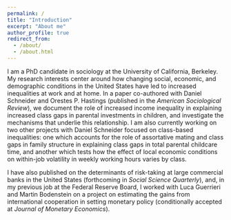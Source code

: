 ```yaml
---
permalink: /
title: "Introduction"
excerpt: "About me"
author_profile: true
redirect_from: 
  - /about/
  - /about.html
---
```

I am a PhD candidate in sociology at the University of California, Berkeley. My research interests center around how changing social, economic, and demographic conditions in the United States have led to increased inequalities at work and at home. In a paper co-authored with Daniel Schneider and Orestes P. Hastings (published in the _American Sociological Review_), we document the role of increased income inequality in explaining increased class gaps in parental investments in children, and investigate the mechanisms that underlie this relationship. I am also currently working on two other projects with Daniel Schneider focused on class-based inequalities: one which accounts for the role of assortative mating and class gaps in family structure in explaining class gaps in total parental childcare time, and another which tests how the effect of local economic conditions on within-job volatility in weekly working hours varies by class.

I have also published on the determinants of risk-taking at large commercial banks in the United States (forthcoming in _Social Science Quarterly_), and, in my previous job at the Federal Reserve Board, I worked with Luca Guerrieri and Martin Bodenstein on a project on estimating the gains from international cooperation in setting monetary policy (conditionally accepted at _Journal of Monetary Economics_).
